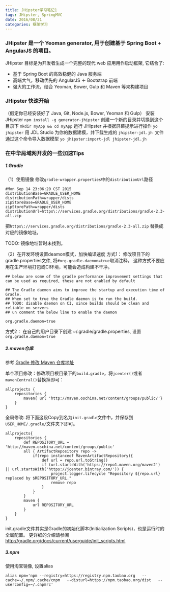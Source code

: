 ```yaml
---
title: JHipster学习笔记1
tags: JHipster, SpringMVC
date: 2016/08/21
categories: 框架学习
---
```


### JHipster 是一个 Yeoman generator, 用于创建基于 Spring Boot + AngularJS 的项目。
JHipster 目标是为开发者生成一个完整的现代 web 应用用作启动框架, 它结合了:
- 基于 Spring Boot 的高效稳健的 Java 服务端
- 高端大气，移动优先的 AngularJS ＋ Bootstrap 前端
- 强大的工作流，结合 Yeoman, Bower, Gulp 和 Maven 等来构建项目

### JHipster 快速开始
（假定你已经安装好了 Java, Git, Node.js, Bower, Yeoman 和 Gulp）
安装 JHipster `npm install -g generator-jhipster`
创建一个新的目录并切换到这个目录下 `mkdir myApp && cd myApp`
运行 JHipster 并根据屏幕提示进行操作 `yo jhipster`
用 JDL Studio 为你的数据建模，并下载生成的 `jhipster-jdl.jh `文件
通过这个命令导入数据模型 `yo jhipster:import-jdl jhipster-jdl.jh`

### 在中华局域网开发的一些加速Tips
##### 1.Gradle
（1）使用镜像
修改`gradle-wrapper.properties`中的`distributionUrl`路径

```
#Mon Sep 14 23:06:20 CST 2015
distributionBase=GRADLE_USER_HOME
distributionPath=wrapper/dists
zipStoreBase=GRADLE_USER_HOME
zipStorePath=wrapper/dists
distributionUrl=https\://services.gradle.org/distributions/gradle-2.3-all.zip
```

把`https\://services.gradle.org/distributions/gradle-2.3-all.zip` 替换成对应的镜像地址。

TODO: 镜像地址暂时未找到。


（2）在开发环境设置deamon模式，加快编译速度
方式1： 修改项目下的gradle.properties文件, 将`#org.gradle.daemon=true`取消注释。
这种方式不要应用在生产环境打包或CI环境，可能会造成构建不干净。

```
## below are some of the gradle performance improvement settings that can be used as required, these are not enabled by default

## The Gradle daemon aims to improve the startup and execution time of Gradle.
## When set to true the Gradle daemon is to run the build.
## TODO: disable daemon on CI, since builds should be clean and reliable on servers
## un comment the below line to enable the daemon

org.gradle.daemon=true
```
方式2： 在自己的用户目录下创建 ~/.gradle/gradle.properties, 设置`org.gradle.daemon=true`


##### 2.maven仓库

参考 [Gradle 修改 Maven 仓库地址](https://yrom.net/blog/2015/02/07/change-gradle-maven-repo-url/)

单个项目修改：修改项目根目录下的`build.gradle`，将`jcenter()`或者`mavenCentral()`替换掉即可：

```
allprojects {
    repositories {
        maven{ url 'http://maven.oschina.net/content/groups/public/'}
    }
}
```

全局修改: 将下面这段Copy到名为`init.gradle`文件中，并保存到 `USER_HOME/.gradle/`文件夹下即可。

```
allprojects{
    repositories {
        def REPOSITORY_URL = 'http://maven.oschina.net/content/groups/public'
        all { ArtifactRepository repo ->
            if(repo instanceof MavenArtifactRepository){
                def url = repo.url.toString()
                if (url.startsWith('https://repo1.maven.org/maven2') || url.startsWith('https://jcenter.bintray.com/')) {
                    project.logger.lifecycle "Repository ${repo.url} replaced by $REPOSITORY_URL."
                    remove repo
                }
            }
        }
        maven {
            url REPOSITORY_URL
        }
    }
}
```

init.gradle文件其实是Gradle的初始化脚本(Initialization Scripts)，也是运行时的全局配置。
更详细的介绍请参阅 http://gradle.org/docs/current/userguide/init_scripts.html


#####  3.npm
使用淘宝镜像, 设置alias
```
alias npm='npm --registry=https://registry.npm.taobao.org   --cache=~/.npm/.cache/cnpm   --disturl=https://npm.taobao.org/dist   --userconfig=~/.cnpmrc'
```
